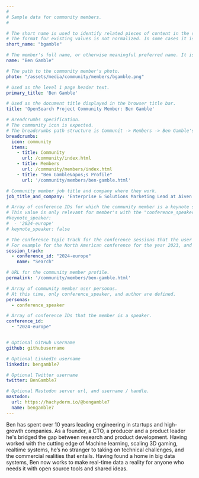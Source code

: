 ```yaml
---
#
# Sample data for community members.
#

# The short name is used to identify related pieces of content in the site. For example it is used in the "authors" array of blog posts, and it is used in the "presenters" array for OpenSearch Conference sessions to identify who is speaking.
# The format for existing values is not normalized. In some cases it is "first-initial-of-first-name" + "last-name", or matching a GitHub username, or something all together random. What is important is that it is unique within the system.
short_name: "bgamble"

# The member's full name, or otherwise meaningful preferred name. It is used in the templates for presenting content authors as well as the name of conference speakers.
name: "Ben Gamble"

# The path to the community member's photo.
photo: "/assets/media/community/members/bgamble.png"

# Used as the level 1 page header text.
primary_title: 'Ben Gamble'

# Used as the document title displayed in the browser title bar.
title: 'OpenSearch Project Community Member: Ben Gamble'

# Breadcrumbs specification.
# The community icon is expected.
# The breadcrumbs path structure is Communit -> Members -> Ben Gamble's Profile.
breadcrumbs:
  icon: community
  items:
    - title: Community
      url: /community/index.html
    - title: Members
      url: /community/members/index.html
    - title: "Ben Gamble&apos;s Profile"
      url: '/community/members/ben-gamble.html'

# Community member job title and company where they work.
job_title_and_company: 'Enterprise & Solutions Marketing Lead at Aiven'

# Array of conference IDs for which the community member is a keynote speaker, if any, or boolean false otherwise.
# This value is only relevant for member's with the "conference_speaker" user persona.
#keynote_speaker:
#  - '2024-europe'
# keynote_speaker: false

# The conference topic track for the conference sessions that the user is a speaker. These are shaped as an array of value pairs mapping conference ID and name. 
# For example for the North American conference for the year 2023, and the "Community" track:
session_track: 
  - conference_id: "2024-europe"
    name: "Search"

# URL for the community member profile.
permalink: '/community/members/ben-gamble.html'

# Array of community member user personas.
# At this time, only conference_speaker, and author are defined.
personas:
  - conference_speaker

# Array of conference IDs that the member is a speaker.
conference_id:
  - "2024-europe"


# Optional GitHub username
github: githubusername

# Optional LinkedIn username
linkedin: bengamble7

# Optional Twitter username
twitter: BenGamble7

# Optional Mastodon server url, and username / handle.
mastodon:
  url: https://hachyderm.io/@bengamble7
  name: bengamble7
---
```


Ben has spent over 10 years leading engineering in startups and high-growth companies. As a founder, a CTO, a producer and a product leader he's bridged the gap between research and product development. Having worked with the cutting edge of Machine learning, scaling 3D gaming, realtime systems, he’s no stranger to taking on technical challenges, and the commercial realities that entails. Having found a home in big data systems, Ben now works to make real-time data a reality for anyone who needs it with open source tools and shared ideas.
